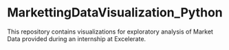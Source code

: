 # MarkettingDataVisualization_Python
This repository contains visualizations for exploratory analysis of Market Data provided during an internship at Excelerate.

